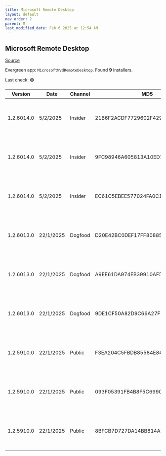 ```yaml
---
title: Microsoft Remote Desktop
layout: default
nav_order: 2
parent: M
last_modified_date: Feb 6 2025 at 12:54 AM
---
```


## Microsoft Remote Desktop

[Source](https://docs.microsoft.com/en-us/azure/virtual-desktop/connect-windows-7-10)

Evergreen app: `MicrosoftWvdRemoteDesktop`. Found **9** installers.

Last check: 🟢

| Version    | Date      | Channel | MD5                              | Sha2                                                                                                                             | Architecture | Filename | URI                                                                                                                                                                                                                                                                  |
| ---------- | --------- | ------- | -------------------------------- | -------------------------------------------------------------------------------------------------------------------------------- | ------------ | -------- | -------------------------------------------------------------------------------------------------------------------------------------------------------------------------------------------------------------------------------------------------------------------- |
| 1.2.6014.0 | 5/2/2025  | Insider | 21B6F2ACDF7729602F42992DEA596924 | 552ACF65B96712A6AAF2723C3BAAD5F6471076C481DF6423F2806C40E18F55F21D107BF4FABD6EE1FB91F41737DA6458AC6E5752167D1ACFCF38C4D552B85682 | ARM64        |          | [https://res.cdn.office.net/remote-desktop-windows-client/903fd1b5-2762-47a9-8edf-6cc60707cbec/RemoteDesktop_1.2.6014.0_ARM64.msi](https://res.cdn.office.net/remote-desktop-windows-client/903fd1b5-2762-47a9-8edf-6cc60707cbec/RemoteDesktop_1.2.6014.0_ARM64.msi) |
| 1.2.6014.0 | 5/2/2025  | Insider | 9FC98946A605813A10ED7A4BA1B4F6DD | 98DB24242AA295F7C28360216A979F4C4671630946D1900974DE9C97CD6A3575C17827B88DC9B017AD0663DFDCADC6281EAFD513E69C1C2AEA0375B8D3707069 | x64          |          | [https://res.cdn.office.net/remote-desktop-windows-client/ee26385b-eedd-427e-ad89-bbe0864828b8/RemoteDesktop_1.2.6014.0_x64.msi](https://res.cdn.office.net/remote-desktop-windows-client/ee26385b-eedd-427e-ad89-bbe0864828b8/RemoteDesktop_1.2.6014.0_x64.msi)     |
| 1.2.6014.0 | 5/2/2025  | Insider | EC61C5EBEE577024FA0C1FD10525FF71 | F2D4932404BE24A61210C16ED4012D339D0E44F0A5876B831E9F813437E802C2AF53014A0E153E8004978BA7B53C828592A0B2118A51A31E61BA2B0FE52719AE | x86          |          | [https://res.cdn.office.net/remote-desktop-windows-client/b1d35495-e67a-4d2f-bca0-d2c72bea75e2/RemoteDesktop_1.2.6014.0_x86.msi](https://res.cdn.office.net/remote-desktop-windows-client/b1d35495-e67a-4d2f-bca0-d2c72bea75e2/RemoteDesktop_1.2.6014.0_x86.msi)     |
| 1.2.6013.0 | 22/1/2025 | Dogfood | D20E42BC0DEF17FF808855E3B5D5A93F | C35CC63D03209938E72F910D0204B16ED17CA71DF39C68B20372F6E8A3D1B944E8FA68911A9F8B0D3FD9B8F10C4C06167CF9622C6E245AC8ACE60327FEA99520 | ARM64        |          | [https://res.cdn.office.net/remote-desktop-windows-client/97a03e49-c8cc-4725-a5c5-af56b4a7cf9a/RemoteDesktop_1.2.6013.0_ARM64.msi](https://res.cdn.office.net/remote-desktop-windows-client/97a03e49-c8cc-4725-a5c5-af56b4a7cf9a/RemoteDesktop_1.2.6013.0_ARM64.msi) |
| 1.2.6013.0 | 22/1/2025 | Dogfood | A9EE61DA974EB39910AF5E65EECF6990 | 0FF3FDD21E1C82C5896EA29D3E53F9E755BF352786E36D8D0BF30BAFECF083C03B42BC2022B7680B8052937909188171E1065906C8919C1D7CA39784071B9656 | x64          |          | [https://res.cdn.office.net/remote-desktop-windows-client/ad99831f-118f-47f2-b344-5583aa1ecd5c/RemoteDesktop_1.2.6013.0_x64.msi](https://res.cdn.office.net/remote-desktop-windows-client/ad99831f-118f-47f2-b344-5583aa1ecd5c/RemoteDesktop_1.2.6013.0_x64.msi)     |
| 1.2.6013.0 | 22/1/2025 | Dogfood | 9DE1CF50A82D9C66A27F5AE40BD3F2AD | B717462B55BAD157CAEA7F9BC8C4B4F99F5E903D1C393E8B5F87582F5DF80790C4B2D69FEF16BF72DC98931F94365E996631BCFD8DEB46F8623D315E83D10A82 | x86          |          | [https://res.cdn.office.net/remote-desktop-windows-client/064af9f5-9edd-49ea-9957-e0f7c1ff638f/RemoteDesktop_1.2.6013.0_x86.msi](https://res.cdn.office.net/remote-desktop-windows-client/064af9f5-9edd-49ea-9957-e0f7c1ff638f/RemoteDesktop_1.2.6013.0_x86.msi)     |
| 1.2.5910.0 | 22/1/2025 | Public  | F3EA204C5FBDB85584E8447A0E773811 | 35F409BA2BA9E5463723F42D3A56BCE7B36688D14FB3697451A1E2EAB5543754AF7211A6B6E79F5CE87C859B188E05104D084F8427CA6C57B289E66F10C6C458 | ARM64        |          | [https://res.cdn.office.net/remote-desktop-windows-client/ebc331c2-c93e-48e9-8740-600218caf43c/RemoteDesktop_1.2.5910.0_ARM64.msi](https://res.cdn.office.net/remote-desktop-windows-client/ebc331c2-c93e-48e9-8740-600218caf43c/RemoteDesktop_1.2.5910.0_ARM64.msi) |
| 1.2.5910.0 | 22/1/2025 | Public  | 093F05391FB4B8F5C699072EE80B1A3D | 8F700BC16B46925FED58795775083F88D079E17E3EEF8E4F2E32C8248F4302B29751C505298FB8D4F1862018583D26676E850A20B54650D533C4F018CC50ADAA | x64          |          | [https://res.cdn.office.net/remote-desktop-windows-client/b6a8d075-5e2f-4166-a9c9-78180790dfa1/RemoteDesktop_1.2.5910.0_x64.msi](https://res.cdn.office.net/remote-desktop-windows-client/b6a8d075-5e2f-4166-a9c9-78180790dfa1/RemoteDesktop_1.2.5910.0_x64.msi)     |
| 1.2.5910.0 | 22/1/2025 | Public  | 8BFCB7D727DA14BB814AB411423DE190 | EB07D397F8F016D223406D958FF1CB136F2E3FDB7A6C8F5EF40EF4954A6998F68FADA8266A7022812AF986BFF5B3A694537BCB1A557157986703502CAB5EC969 | x86          |          | [https://res.cdn.office.net/remote-desktop-windows-client/dbd2c29e-6b06-4c7c-ba49-56cc1a3ca8a0/RemoteDesktop_1.2.5910.0_x86.msi](https://res.cdn.office.net/remote-desktop-windows-client/dbd2c29e-6b06-4c7c-ba49-56cc1a3ca8a0/RemoteDesktop_1.2.5910.0_x86.msi)     |
